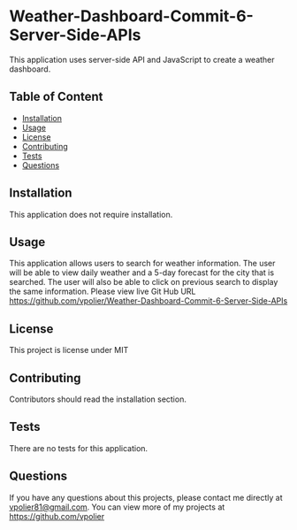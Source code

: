 # Weather-Dashboard-Commit-6-Server-Side-APIs
This application uses server-side API and JavaScript to create a weather dashboard.


## Table of Content
- [Installation](#installation)
- [Usage](#usage)
- [License](#license)
- [Contributing](#contributing)
- [Tests](#tests)
- [Questions](#questions)


## Installation

This application does not require installation.


## Usage

This application allows users to search for weather information. The user will be able to view daily weather and a 5-day forecast for the city that is searched. The user will also be able to click on previous search to display the same information.
Please view live Git Hub URL https://github.com/vpolier/Weather-Dashboard-Commit-6-Server-Side-APIs

## License

This project is license under MIT


## Contributing

Contributors should read the installation section.


## Tests

There are no tests for this application.


## Questions 

If you have any questions about this projects, please contact me directly at vpolier81@gmail.com. You can view more of my projects at https://github.com/vpolier